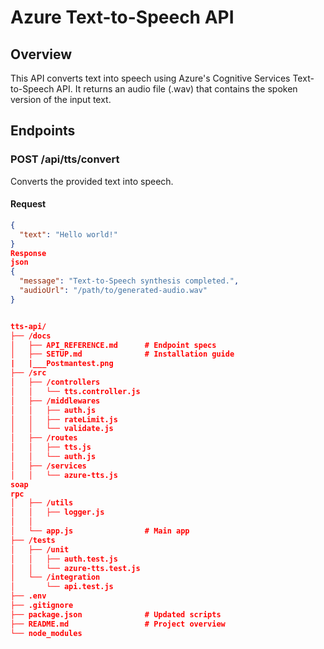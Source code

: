 # Azure Text-to-Speech API

## Overview
This API converts text into speech using Azure's Cognitive Services Text-to-Speech API. It returns an audio file (.wav) that contains the spoken version of the input text.

## Endpoints

### POST /api/tts/convert
Converts the provided text into speech.

#### Request
```json
{
  "text": "Hello world!"
}
Response
json
{
  "message": "Text-to-Speech synthesis completed.",
  "audioUrl": "/path/to/generated-audio.wav"
}


tts-api/
├── /docs
│   ├── API_REFERENCE.md      # Endpoint specs
│   ├── SETUP.md              # Installation guide
|   |___Postmantest.png
├── /src
│   ├── /controllers
│   │   └── tts.controller.js
│   ├── /middlewares
│   │   ├── auth.js
│   │   ├── rateLimit.js
│   │   └── validate.js
│   ├── /routes
│   │   ├── tts.js
│   │   └── auth.js
│   ├── /services
│   │   └── azure-tts.js
soap
rpc
│   ├── /utils
│   │   ├── logger.js
│   │ 
│   └── app.js                # Main app
├── /tests
│   ├── /unit
│   │   ├── auth.test.js
│   │   └── azure-tts.test.js
│   └── /integration
│       └── api.test.js
├── .env            
├── .gitignore
├── package.json              # Updated scripts
├── README.md                 # Project overview
└── node_modules

